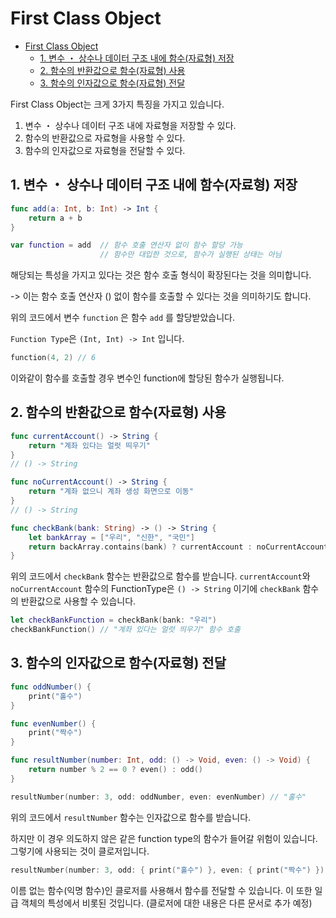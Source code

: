 # First Class Object 

- [First Class Object](#first-class-object)
  - [1. 변수 ・ 상수나 데이터 구조 내에 함수(자료형) 저장](#1-변수--상수나-데이터-구조-내에-함수자료형-저장)
  - [2. 함수의 반환값으로 함수(자료형) 사용](#2-함수의-반환값으로-함수자료형-사용)
  - [3. 함수의 인자값으로 함수(자료형) 전달](#3-함수의-인자값으로-함수자료형-전달)


First Class Object는 크게 3가지 특징을 가지고 있습니다.
1. 변수 ・ 상수나 데이터 구조 내에 자료형을 저장할 수 있다.
2. 함수의 반환값으로 자료형을 사용할 수 있다.
3. 함수의 인자값으로 자료형을 전달할 수 있다.

## 1. 변수 ・ 상수나 데이터 구조 내에 함수(자료형) 저장

```swift
func add(a: Int, b: Int) -> Int {
    return a + b
}

var function = add  // 함수 호출 연산자 없이 함수 할당 가능
                    // 함수만 대입한 것으로, 함수가 실행된 상태는 아님
```
해당되는 특성을 가지고 있다는 것은 함수 호출 형식이 확장된다는 것을 의미합니다.

-> 이는 함수 호출 연산자 () 없이 함수를 호출할 수 있다는 것을 의미하기도 합니다.

위의 코드에서 변수 `function` 은 함수 `add` 를 할당받았습니다.

`Function Type`은 `(Int, Int) -> Int` 입니다.

```swift
function(4, 2) // 6
```
이와같이 함수를 호출할 경우 변수인 function에 할당된 함수가 실행됩니다.

## 2. 함수의 반환값으로 함수(자료형) 사용

```swift
func currentAccount() -> String {
    return "계좌 있다는 얼럿 띄우기"
}
// () -> String

func noCurrentAccount() -> String { 
    return "계좌 없으니 계좌 생성 화면으로 이동"
}
// () -> String

func checkBank(bank: String) -> () -> String {
    let bankArray = ["우리", "신한", "국민"]
    return backArray.contains(bank) ? currentAccount : noCurrentAccount
}
```
위의 코드에서 `checkBank` 함수는 반환값으로 함수를 받습니다.
`currentAccount`와 `noCurrentAccount` 함수의 FunctionType은 `() -> String` 이기에 `checkBank` 함수의 반환값으로 사용할 수 있습니다.

```swift
let checkBankFunction = checkBank(bank: "우리")
checkBankFunction() // "계좌 있다는 얼럿 띄우기" 함수 호출
```

## 3. 함수의 인자값으로 함수(자료형) 전달

```swift
func oddNumber() {
    print("홀수")
}

func evenNumber() {
    print("짝수")
}

func resultNumber(number: Int, odd: () -> Void, even: () -> Void) {
    return number % 2 == 0 ? even() : odd()
}

resultNumber(number: 3, odd: oddNumber, even: evenNumber) // "홀수"
```
위의 코드에서 `resultNumber` 함수는 인자값으로 함수를 받습니다.

하지만 이 경우 의도하지 않은 같은 function type의 함수가 들어갈 위험이 있습니다. 그렇기에 사용되는 것이 클로저입니다.

```swift
resultNumber(number: 3, odd: { print("홀수") }, even: { print("짝수") }) // "홀수"
```
이름 없는 함수(익명 함수)인 클로저를 사용해서 함수를 전달할 수 있습니다. 이 또한 일급 객체의 특성에서 비롯된 것입니다. (클로저에 대한 내용은 다른 문서로 추가 예정)
